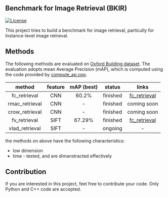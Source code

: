 ## Benchmark for Image Retrieval (BKIR)

[![License](https://img.shields.io/badge/license-BSD-blue.svg)](../LICENSE)

This project tries to build a benchmark for image retrieval, particully for Instance-level image retrieval.

## Methods

The following methods are evaluated on [Oxford Building dataset](http://www.robots.ox.ac.uk/~vgg/data/oxbuildings/). The evaluation adopts mean Average Precision (mAP), which is computed using the code provided by [compute_ap.cpp](http://www.robots.ox.ac.uk/~vgg/data/oxbuildings/compute_ap.cpp).

method | feature |  mAP (best) | status | links
:---:|:---:|:---:|:---:|:---:
fc_retrieval | CNN | 60.2% | finished | [fc_retrieval](https://github.com/willard-yuan/cnn-cbir-benchmark/tree/master/fc_retrieval)
rmac_retrieval | CNN | - | finished | coming soon
crow_retrieval | CNN | - | finished | coming soon
fv_retrieval | SIFT | 67.29% | finished | [fc_retrieval](https://github.com/willard-yuan/cnn-cbir-benchmark/tree/master/fv_retrieval)
vlad_retrieval | SIFT | - | ongoing | -

the methods on above have the following characteristics:

- low dimension
- time - tested, and are dimanstracted effectively

## Contribution

If you are interested in this project, feel free to contribute your code. Only Python and C++ code are accepted.